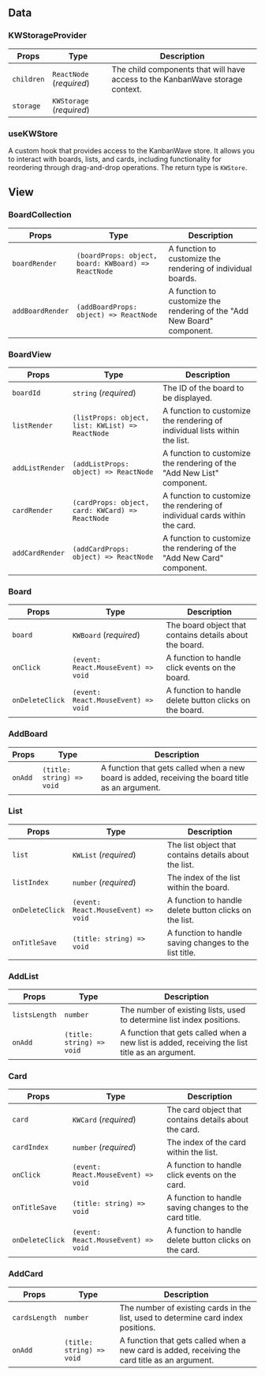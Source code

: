 ## Data

### KWStorageProvider

| Props      | Type                     | Description                                                                   |
| ---------- | ------------------------ | ----------------------------------------------------------------------------- |
| `children` | `ReactNode` (_required_) | The child components that will have access to the KanbanWave storage context. |
| `storage`  | `KWStorage` (_required_) |                                                                               |

### useKWStore

A custom hook that provides access to the KanbanWave store. It allows you to interact with boards, lists, and cards, including functionality for reordering through drag-and-drop operations. The return type is `KWStore`.

## View

### BoardCollection

| Props            | Type                                                | Description                                                             |
| ---------------- | --------------------------------------------------- | ----------------------------------------------------------------------- |
| `boardRender`    | `(boardProps: object, board: KWBoard) => ReactNode` | A function to customize the rendering of individual boards.             |
| `addBoardRender` | `(addBoardProps: object) => ReactNode`              | A function to customize the rendering of the "Add New Board" component. |

### BoardView

| Props           | Type                                             | Description                                                                |
| --------------- | ------------------------------------------------ | -------------------------------------------------------------------------- |
| `boardId`       | `string` (_required_)                            | The ID of the board to be displayed.                                       |
| `listRender`    | `(listProps: object, list: KWList) => ReactNode` | A function to customize the rendering of individual lists within the list. |
| `addListRender` | `(addListProps: object) => ReactNode`            | A function to customize the rendering of the "Add New List" component.     |
| `cardRender`    | `(cardProps: object, card: KWCard) => ReactNode` | A function to customize the rendering of individual cards within the card. |
| `addCardRender` | `(addCardProps: object) => ReactNode`            | A function to customize the rendering of the "Add New Card" component.     |

### Board

| Props           | Type                                | Description                                             |
| --------------- | ----------------------------------- | ------------------------------------------------------- |
| `board`         | `KWBoard` (_required_)              | The board object that contains details about the board. |
| `onClick`       | `(event: React.MouseEvent) => void` | A function to handle click events on the board.         |
| `onDeleteClick` | `(event: React.MouseEvent) => void` | A function to handle delete button clicks on the board. |

### AddBoard

| Props   | Type                      | Description                                                                                      |
| ------- | ------------------------- | ------------------------------------------------------------------------------------------------ |
| `onAdd` | `(title: string) => void` | A function that gets called when a new board is added, receiving the board title as an argument. |

### List

| Props           | Type                                | Description                                            |
| --------------- | ----------------------------------- | ------------------------------------------------------ |
| `list`          | `KWList` (_required_)               | The list object that contains details about the list.  |
| `listIndex`     | `number` (_required_)               | The index of the list within the board.                |
| `onDeleteClick` | `(event: React.MouseEvent) => void` | A function to handle delete button clicks on the list. |
| `onTitleSave`   | `(title: string) => void`           | A function to handle saving changes to the list title. |

### AddList

| Props         | Type                      | Description                                                                                    |
| ------------- | ------------------------- | ---------------------------------------------------------------------------------------------- |
| `listsLength` | `number`                  | The number of existing lists, used to determine list index positions.                          |
| `onAdd`       | `(title: string) => void` | A function that gets called when a new list is added, receiving the list title as an argument. |

### Card

| Props           | Type                                | Description                                            |
| --------------- | ----------------------------------- | ------------------------------------------------------ |
| `card`          | `KWCard` (_required_)               | The card object that contains details about the card.  |
| `cardIndex`     | `number` (_required_)               | The index of the card within the list.                 |
| `onClick`       | `(event: React.MouseEvent) => void` | A function to handle click events on the card.         |
| `onTitleSave`   | `(title: string) => void`           | A function to handle saving changes to the card title. |
| `onDeleteClick` | `(event: React.MouseEvent) => void` | A function to handle delete button clicks on the card. |

### AddCard

| Props         | Type                      | Description                                                                                    |
| ------------- | ------------------------- | ---------------------------------------------------------------------------------------------- |
| `cardsLength` | `number`                  | The number of existing cards in the list, used to determine card index positions.              |
| `onAdd`       | `(title: string) => void` | A function that gets called when a new card is added, receiving the card title as an argument. |
